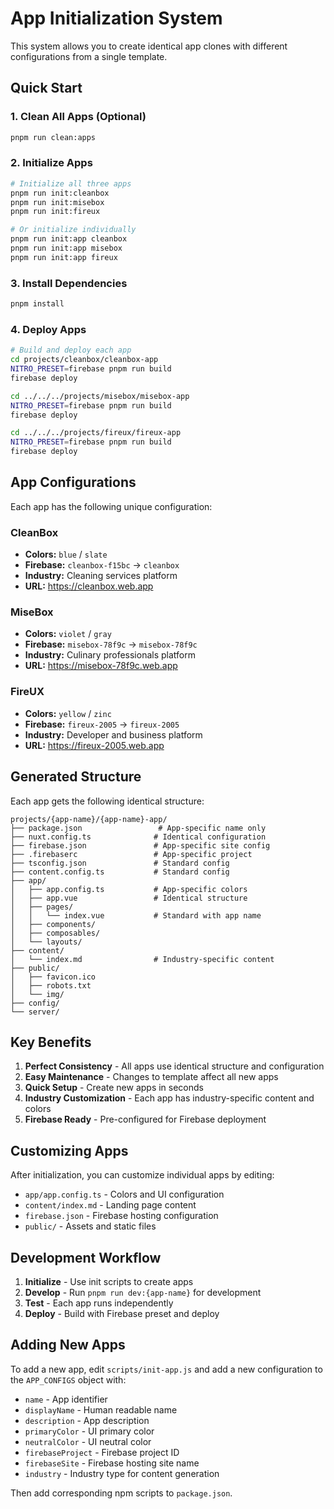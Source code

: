 # App Initialization System

This system allows you to create identical app clones with different configurations from a single template.

## Quick Start

### 1. Clean All Apps (Optional)

```bash
pnpm run clean:apps
```

### 2. Initialize Apps

```bash
# Initialize all three apps
pnpm run init:cleanbox
pnpm run init:misebox
pnpm run init:fireux

# Or initialize individually
pnpm run init:app cleanbox
pnpm run init:app misebox
pnpm run init:app fireux
```

### 3. Install Dependencies

```bash
pnpm install
```

### 4. Deploy Apps

```bash
# Build and deploy each app
cd projects/cleanbox/cleanbox-app
NITRO_PRESET=firebase pnpm run build
firebase deploy

cd ../../../projects/misebox/misebox-app
NITRO_PRESET=firebase pnpm run build
firebase deploy

cd ../../../projects/fireux/fireux-app
NITRO_PRESET=firebase pnpm run build
firebase deploy
```

## App Configurations

Each app has the following unique configuration:

### CleanBox

- **Colors:** `blue` / `slate`
- **Firebase:** `cleanbox-f15bc` → `cleanbox`
- **Industry:** Cleaning services platform
- **URL:** https://cleanbox.web.app

### MiseBox

- **Colors:** `violet` / `gray`
- **Firebase:** `misebox-78f9c` → `misebox-78f9c`
- **Industry:** Culinary professionals platform
- **URL:** https://misebox-78f9c.web.app

### FireUX

- **Colors:** `yellow` / `zinc`
- **Firebase:** `fireux-2005` → `fireux-2005`
- **Industry:** Developer and business platform
- **URL:** https://fireux-2005.web.app

## Generated Structure

Each app gets the following identical structure:

```
projects/{app-name}/{app-name}-app/
├── package.json                 # App-specific name only
├── nuxt.config.ts              # Identical configuration
├── firebase.json               # App-specific site config
├── .firebaserc                 # App-specific project
├── tsconfig.json               # Standard config
├── content.config.ts           # Standard config
├── app/
│   ├── app.config.ts           # App-specific colors
│   ├── app.vue                 # Identical structure
│   ├── pages/
│   │   └── index.vue           # Standard with app name
│   ├── components/
│   ├── composables/
│   └── layouts/
├── content/
│   └── index.md                # Industry-specific content
├── public/
│   ├── favicon.ico
│   ├── robots.txt
│   └── img/
├── config/
└── server/
```

## Key Benefits

1. **Perfect Consistency** - All apps use identical structure and configuration
2. **Easy Maintenance** - Changes to template affect all new apps
3. **Quick Setup** - Create new apps in seconds
4. **Industry Customization** - Each app has industry-specific content and colors
5. **Firebase Ready** - Pre-configured for Firebase deployment

## Customizing Apps

After initialization, you can customize individual apps by editing:

- `app/app.config.ts` - Colors and UI configuration
- `content/index.md` - Landing page content
- `firebase.json` - Firebase hosting configuration
- `public/` - Assets and static files

## Development Workflow

1. **Initialize** - Use init scripts to create apps
2. **Develop** - Run `pnpm run dev:{app-name}` for development
3. **Test** - Each app runs independently
4. **Deploy** - Build with Firebase preset and deploy

## Adding New Apps

To add a new app, edit `scripts/init-app.js` and add a new configuration to the `APP_CONFIGS` object with:

- `name` - App identifier
- `displayName` - Human readable name
- `description` - App description
- `primaryColor` - UI primary color
- `neutralColor` - UI neutral color
- `firebaseProject` - Firebase project ID
- `firebaseSite` - Firebase hosting site name
- `industry` - Industry type for content generation

Then add corresponding npm scripts to `package.json`.
